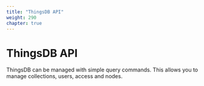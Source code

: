 ```yaml
---
title: "ThingsDB API"
weight: 290
chapter: true
---
```


# ThingsDB API

ThingsDB can be managed with simple query commands. This allows you to manage
collections, users, access and nodes.
